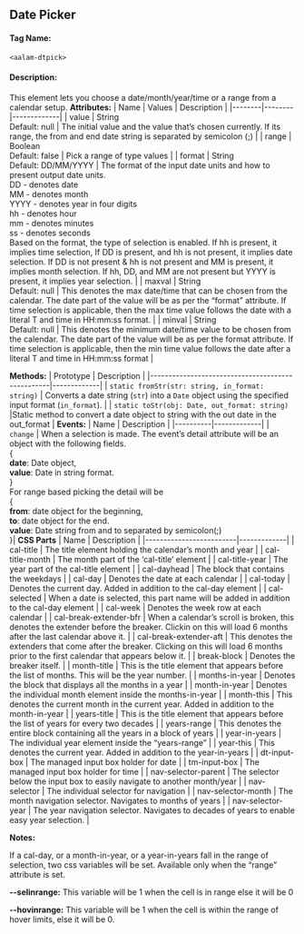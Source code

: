 ## Date Picker
#### Tag Name:

`<aalam-dtpick>`

#### Description:

This element lets you choose a date/month/year/time or a range from a calendar setup.
**Attributes:**
| Name   | Values | Description |
|--------|--------|-------------|
| value | String<br>Default: null | The initial value and the value that’s chosen currently. If its range, the from and end date string is separated by semicolon (;) |
| range | Boolean<br>Default: false | Pick a range of type values |
| format | String<br>Default: DD/MM/YYYY | The format of the input date units and how to present output date units.<br>DD - denotes date<br>MM - denotes month<br>YYYY - denotes year in four digits<br>hh - denotes hour<br>mm - denotes minutes<br>ss - denotes seconds<br>Based on the format, the type of selection is enabled. If hh is present, it implies time selection, If DD is present, and hh is not present, it implies date selection. If DD is not present & hh is not present and MM is present, it implies month selection. If hh, DD, and MM are not present but YYYY is present, it implies year selection. |
| maxval | String<br>Default: null | This denotes the max date/time that can be chosen from the calendar. The date part of the value will be as per the “format” attribute. If time selection is applicable, then the max time value follows the date with a literal T and time in HH:mm:ss format. |
| minval | String<br>Default: null | This denotes the minimum date/time value to be chosen from the calendar. The date part of the value will be as per the format attribute. If time selection is applicable, then the min time value follows the date after a literal T and time in HH:mm:ss format |



**Methods:**
| Prototype                                        | Description |
|--------------------------------------------------|-------------|
| `static fromStr(str: string, in_format: string)` | Converts a date string (`str`) into a `Date` object using the specified input format (`in_format`). |
| `static toStr(obj: Date, out_format: string)`    |Static method to convert a date object to string with the out date in the out_format |
**Events:**
| Name     | Description |
|----------|-------------|
| `change` | When a selection is made. The event’s detail attribute will be an object with the following fields.<br>{<br>**date**: Date object,<br>**value**: Date in string format.<br>}<br>For range based picking the detail will be<br>{<br>**from**: date object for the beginning,<br>**to**: date object for the end.<br>**value**: Date string from and to separated by semicolon(;)<br>}|
**CSS Parts**
| Name                    | Description |
|-------------------------|-------------|
| cal-title               | The title element holding the calendar’s month and year |
| cal-title-month         | The month part of the ‘cal-title’ element |
| cal-title-year          | The year part of the cal-title element |
| cal-dayhead             | The block that contains the weekdays |
| cal-day                 | Denotes the date at each calendar |
| cal-today               | Denotes the current day. Added in addition to the cal-day element |
| cal-selected            | When a date is selected, this part name will be added in addition to the cal-day element |
| cal-week                | Denotes the week row at each calendar |
| cal-break-extender-bfr  | When a calendar’s scroll is broken, this denotes the extender before the breaker. Clickin on this will load 6 months after the last calendar above it. |
| cal-break-extender-aft  | This denotes the extenders that come after the breaker. Clicking on this will load 6 months prior to the first calendar that appears below it. |
| break-block             | Denotes the breaker itself. |
| month-title             | This is the title element that appears before the list of months. This will be the year number. |
| months-in-year          | Denotes the block that displays all the months in a year |
| month-in-year           | Denotes the individual month element inside the months-in-year |
| month-this              | This denotes the current month in the current year. Added in addition to the month-in-year |
| years-title             | This is the title element that appears before the list of years for every two decades |
| years-range             | This denotes the entire block containing all the years in a block of years |
| year-in-years           | The individual year element inside the “years-range” |
| year-this               | This denotes the current year. Added in addition to the year-in-years |
| dt-input-box            | The managed input box holder for date |
| tm-input-box            | The managed input box holder for time |
| nav-selector-parent     | The selector below the input box to easily navigate to another month/year |
| nav-selector            | The individual selector for navigation |
| nav-selector-month      | The month navigation selector. Navigates to months of years |
| nav-selector-year       | The year navigation selector. Navigates to decades of years to enable easy year selection. |

**Notes:**

If a cal-day, or a month-in-year, or a year-in-years fall in the range of selection, two css variables will be set. Available only when the “range” attribute is set.

**--selinrange:** This variable will be 1 when the cell is in range else it will be 0

**--hovinrange:** This variable will be 1 when the cell is within the range of hover limits, else it will be 0.